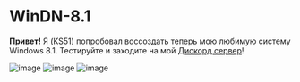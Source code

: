 # WinDN-8.1
**Привет!** Я (KS51) попробовал воссоздать теперь мою любимую систему Windows 8.1.
Тестируйте и заходите на мой [Дискорд сервер](https://discord.gg/sugzKFuH)!

![image](https://github.com/ks51git/WinDN-8.1/assets/152047804/a8afd4fe-33aa-40ec-b39c-945719b432f1)
![image](https://github.com/ks51git/WinDN-8.1/assets/152047804/3db3cab0-4d69-4ebc-a26b-e80a376e9aec)
![image](https://github.com/ks51git/WinDN-8.1/assets/152047804/ad55d801-3bc9-421c-9abf-f24931022230)
